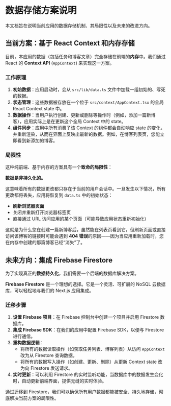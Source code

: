 # 数据存储方案说明

本文档旨在说明当前应用的数据存储机制、其局限性以及未来的改进方向。

## 当前方案：基于 React Context 和内存存储

目前，本应用的数据（包括任务和博客文章）完全存储在前端的**内存**中。我们通过 React 的 **Context API** (`AppContext`) 来实现这一方案。

### 工作原理

1.  **初始数据**：应用启动时，会从 `src/lib/data.ts` 文件中加载一组初始的、写死的数据。
2.  **状态管理**：这些数据被存放在一个位于 `src/context/AppContext.tsx` 的全局 React Context state 中。
3.  **数据操作**：当用户执行创建、更新或删除等操作时（例如，添加一篇新博客），应用实际上是在更新这个全局 Context 中的 state。
4.  **组件同步**：应用中所有消费了该 Context 的组件都会自动响应 state 的变化，并重新渲染，从而在界面上反映出最新的数据。例如，在博客列表页，您能立即看到新添加的博客。

### 局限性

这种纯前端、基于内存的方案具有一个**致命的局限性**：

**数据是非持久化的。**

这意味着所有的数据更改都只存在于当前的用户会话中。一旦发生以下情况，所有更改都将丢失，应用将恢复到 `data.ts` 中的初始状态：

-   **刷新浏览器页面**
-   关闭并重新打开浏览器标签页
-   直接通过 URL 访问应用的某个页面（可能导致应用状态重新初始化）

这就是为什么您在创建一篇新博客后，虽然能在列表页看到它，但刷新页面或直接访问该博客的链接时可能会遇到 **404 错误**的原因——因为当应用重新加载时，您在内存中创建的那篇博客已经“消失”了。

## 未来方向：集成 Firebase Firestore

为了实现真正的**数据持久化**，我们需要一个后端的数据库解决方案。

**Firebase Firestore** 是一个理想的选择。它是一个灵活、可扩展的 NoSQL 云数据库，可以轻松地与我们的 Next.js 应用集成。

### 迁移步骤

1.  **设置 Firebase 项目**：在 Firebase 控制台中创建一个项目并启用 Firestore 数据库。
2.  **集成 Firebase SDK**：在我们的应用中配置 Firebase SDK，以便与 Firestore 进行通信。
3.  **重构数据逻辑**：
    -   将所有的数据读取操作（如获取任务列表、博客列表）从访问 `AppContext` 改为从 Firestore 查询数据。
    -   将所有的数据写入操作（如创建、更新、删除）从更新 Context state 改为向 Firestore 发送请求。
4.  **实时更新**：可以利用 Firestore 的实时监听功能，当数据库中的数据发生变化时，自动更新前端界面，提供无缝的实时体验。

通过迁移到 Firestore，我们可以确保所有用户数据都能被安全、持久地存储，彻底解决当前方案的局限性。